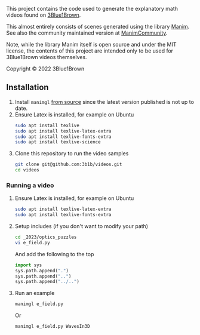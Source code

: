 This project contains the code used to generate the explanatory math videos found on [3Blue1Brown](https://www.3blue1brown.com/).

This almost entirely consists of scenes generated using the library [Manim](https://github.com/3b1b/manim).  See also the community maintained version at [ManimCommunity](https://github.com/ManimCommunity/manim/).

Note, while the library Manim itself is open source and under the MIT license, the contents of this project are intended only to be used for 3Blue1Brown videos themselves.

Copyright © 2022 3Blue1Brown

## Installation
1. Install `manimgl` [from source](https://github.com/3b1b/manim?tab=readme-ov-file#directly-windows) since the latest version published is not up to date.
2. Ensure Latex is installed, for example on Ubuntu
   ```sh
   sudo apt install texlive
   sudo apt install texlive-latex-extra
   sudo apt install texlive-fonts-extra
   sudo apt install texlive-science
   ```
3. Clone this repository to run the video samples
   ```sh
   git clone git@github.com:3b1b/videos.git
   cd videos
   ```

### Running a video

1. Ensure Latex is installed, for example on Ubuntu
   ```sh
   sudo apt install texlive-latex-extra
   sudo apt install texlive-fonts-extra
   ```

2. Setup includes (if you don't want to modify your path)
    ```sh
    cd _2023/optics_puzzles
    vi e_field.py
    ```
    And add the following to the top
    ```python
    import sys
    sys.path.append(".")
    sys.path.append("..")
    sys.path.append("../..")
    ```

3. Run an example
   ```sh
   manimgl e_field.py
   ```
   Or
   ```sh
   manimgl e_field.py WavesIn3D
   ```
